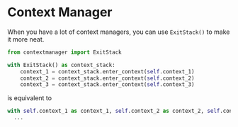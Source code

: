 # Context Manager

When you have a lot of context managers, you can use `ExitStack()` to make it more neat.

```python
from contextmanager import ExitStack

with ExitStack() as context_stack:
    context_1 = context_stack.enter_context(self.context_1)
    context_2 = context_stack.enter_context(self.context_2)
    context_3 = context_stack.enter_context(self.context_3)
```

is equivalent to

```python
with self.context_1 as context_1, self.context_2 as context_2, self.context_3 as context_3:
  ...
```